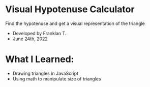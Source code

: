 # Visual Hypotenuse Calculator
Find the hypotenuse and get a visual representation of the triangle
- Developed by Franklan T.
- June 24th, 2022

# What I Learned:
- Drawing triangles in JavaScript
- Using math to manipulate size of triangles
